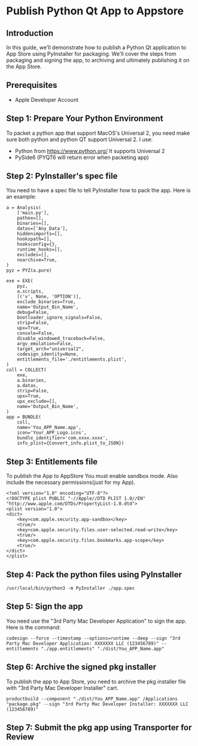 
# Publish Python Qt App to Appstore

## Introduction

In this guide, we'll demonstrate how to publish a Python Qt application to App Store using PyInstaller for packaging. We'll cover the steps from packaging and signing the app, to archiving and ultimately publishing it on the App Store.

## Prerequisites
- Apple Developer Account

## Step 1: Prepare Your Python Environment
To packet a python app that support MacOS's Universal 2, you need make sure both python and python QT support Universal 2. I use:
- Python from https://www.python.org/ It supports Universal 2
- PySide6 (PYQT6 will return error when packeting app)

## Step 2: PyInstaller's spec file  
You need to have a spec file to tell PyInstaller how to pack the app. Here is an example:

```
a = Analysis(
    ['main.py'],
    pathex=[],
    binaries=[],
    datas=['Any_Data'],
    hiddenimports=[],
    hookspath=[],
    hooksconfig={},
    runtime_hooks=[],
    excludes=[],
    noarchive=True,
)
pyz = PYZ(a.pure)

exe = EXE(
    pyz,
    a.scripts,
    [('v', None, 'OPTION')],
    exclude_binaries=True,
    name='Output_Bin_Name',
    debug=False,
    bootloader_ignore_signals=False,
    strip=False,
    upx=True,
    console=False,
    disable_windowed_traceback=False,
    argv_emulation=False,
    target_arch="universal2",
    codesign_identity=None,
    entitlements_file='./entitlements.plist',
)
coll = COLLECT(
    exe,
    a.binaries,
    a.datas,
    strip=False,
    upx=True,
    upx_exclude=[],
    name='Output_Bin_Name',
)
app = BUNDLE(
    coll,
    name='You_APP_Name.app',
    icon='Your_APP_Logo.icns',
    bundle_identifier='com.xxxx.xxxx',
    info_plist={Convert_info.plist_to_JSON})

```


## Step 3: Entitlements file
To publish the App to AppStore You must enable sandbox mode. Also include the necessary permissions(just for my App).

```
<?xml version="1.0" encoding="UTF-8"?>
<!DOCTYPE plist PUBLIC "-//Apple//DTD PLIST 1.0//EN" "http://www.apple.com/DTDs/PropertyList-1.0.dtd">
<plist version="1.0">
<dict>
	<key>com.apple.security.app-sandbox</key>
	<true/>
	<key>com.apple.security.files.user-selected.read-write</key>
	<true/>
	<key>com.apple.security.files.bookmarks.app-scope</key>
	<true/>
</dict>
</plist>

```

## Step 4: Pack the python files using PyInstaller
```
/usr/local/bin/python3 -m PyInstaller ./app.spec
```

## Step 5: Sign the app 
You need use the "3rd Party Mac Developer Application" to sign the app. Here is the command:

```
codesign --force --timestamp --options=runtime --deep --sign "3rd Party Mac Developer Application: XXXXXXX LLC (123456789)" --entitlements "./app.entitlements" "./dist/You_APP_Name.app"

```

## Step 6: Archive the signed pkg installer
To publish the app to App Store, you need to archive the pkg installer file with "3rd Party Mac Developer Installer" cart. 

```
productbuild --component "./dist/You_APP_Name.app" /Applications "package.pkg" --sign "3rd Party Mac Developer Installer: XXXXXXX LLC (123456789)"

```



## Step 7: Submit the pkg app using Transporter for Review
